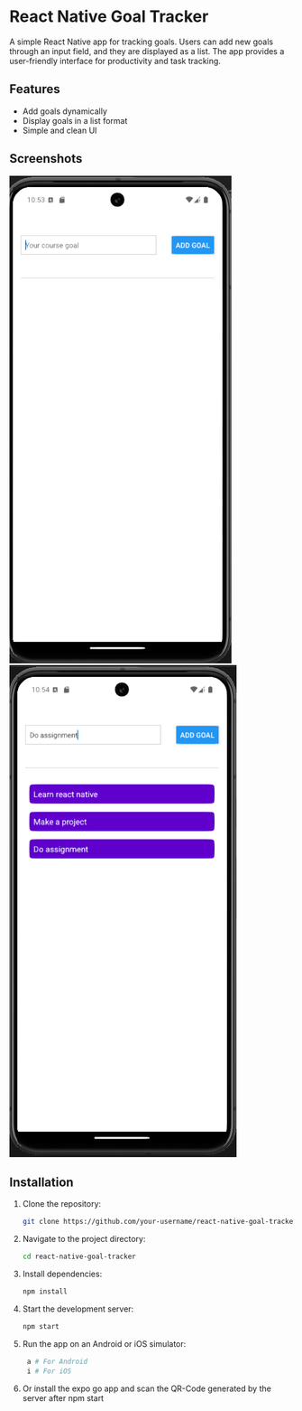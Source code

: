 # React Native Goal Tracker

A simple React Native app for tracking goals. Users can add new goals through an input field, and they are displayed as a list. The app provides a user-friendly interface for productivity and task tracking.

## Features

- Add goals dynamically
- Display goals in a list format
- Simple and clean UI

## Screenshots

![App Screenshot](./assets/Screenshot%202025-02-12%20225325.png)
![App Screenshot](./assets/Screenshot%202025-02-12%20225434.png)

## Installation

1. Clone the repository:

   ```bash
   git clone https://github.com/your-username/react-native-goal-tracker.git
   ```

2. Navigate to the project directory:

   ```bash
   cd react-native-goal-tracker
   ```

3. Install dependencies:

   ```bash
   npm install
   ```

4. Start the development server:

   ```bash
   npm start
   ```

5. Run the app on an Android or iOS simulator:

   ```bash
    a # For Android
    i # For iOS
   ```

6. Or install the expo go app and scan the QR-Code generated by the server after npm start
